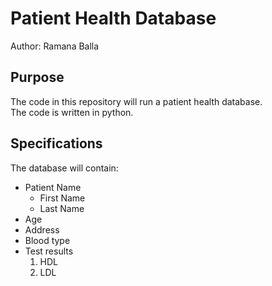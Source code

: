 # Patient Health Database

Author: Ramana Balla

## Purpose
The code in this repository will run a patient
health database.  
The code is written in python.

## Specifications
The database will contain:
* Patient Name
	* First Name
	* Last Name
* Age
* Address
* Blood type
* Test results
	1. HDL
	1. LDL